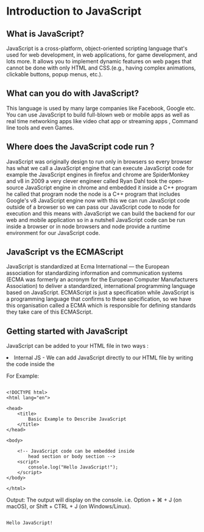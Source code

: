 # Introduction to JavaScript

## What is JavaScript?

JavaScript is a cross-platform, object-oriented scripting language that's used for web development, in web applications, for game development, and lots more. It allows you to implement dynamic features on web pages that cannot be done with only HTML and CSS.(e.g., having complex animations, clickable buttons, popup menus, etc.).

## What can you do with JavaScript?

This language is used by many large companies like Facebook, Google etc. You can use JavaScript to build full-blown web or mobile apps as well as real time networking apps like video chat app or streaming apps , Command line tools and even Games.

## Where does the JavaScript code run ?

JavaScript was originally design to run only in browsers so every browser has what we call a JavaScript engine that can execute JavaScript code for example the JavaScript engines in firefox and chrome are SpiderMonkey and v8 in 2009 a very clever engineer called Ryan Dahl took the open-source JavaScript engine in chrome and embedded it inside a C++ program he called that program node the node is a C++ program that includes Google's v8 JavaScript engine now with this we can run JavaScript code outside of a browser so we can pass our JavaScript code to node for execution and this means with JavaScript we can build the backend for our web and mobile application so in a nutshell JavaScript code can be run inside a browser or in node browsers and node provide a runtime environment for our JavaScript code.

## JavaScript vs the ECMAScript

JavaScript is standardized at Ecma International — the European association for standardizing information and communication systems (ECMA was formerly an acronym for the European Computer Manufacturers Association) to deliver a standardized, international programming language based on JavaScript. ECMAScript is just a specification while JavaScript is a programming language that confirms to these specification, so we have this organisation called a ECMA which is responsible for defining standards they take care of this ECMAScript.

## Getting started with JavaScript

JavaScript can be added to your HTML file in two ways :
<li> Internal JS - We can add JavaScript directly to our HTML file by writing the code inside the <script> tag. The script tag can be either placed inside <head> or <body> tag . The best practice which most programmers follow is writing <script> tag inside body towards the end.

<li> External JS - We can write JavaScript code in other file having an extension .js and then link this file inside the <head> tag of the HTML file

Syntax : 
<script> 
// JavaScript Code
</script>

For Example:

```

<!DOCTYPE html>
<html lang="en">
   
<head>
    <title>
        Basic Example to Describe JavaScript
    </title>
</head>
   
<body>
   
    <!-- JavaScript code can be embedded inside
        head section or body section -->
    <script>
        console.log("Hello JavaScript!");
    </script>
</body>
   
</html>

```

 Output: The output will display on the console. i.e. Option + ⌘ + J (on macOS), or Shift + CTRL + J (on Windows/Linux).

 ```

 Hello JavaScript!

 ```